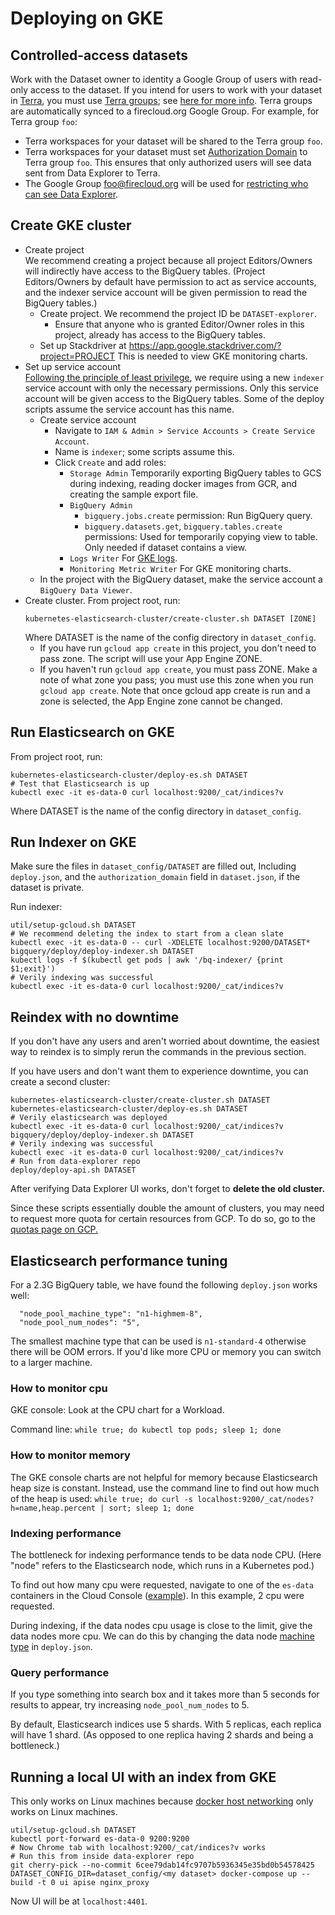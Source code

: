 # Deploying on GKE

## Controlled-access datasets
Work with the Dataset owner to identity a Google Group of users with read-only
access to the dataset. If you intend for users to work with your dataset in
[Terra](https://http://app.terra.bio), you must use
[Terra groups](https://app.terra.bio/#groups); see
[here for more info](https://software.broadinstitute.org/firecloud/documentation/article?id=9553).
Terra groups are automatically synced to a firecloud.org Google Group. For
example, for Terra group `foo`:
* Terra workspaces for your dataset will be shared to the Terra group `foo`.
* Terra workspaces for your dataset must set
  [Authorization Domain](https://gatkforums.broadinstitute.org/firecloud/discussion/9524/authorization-domains)
  to Terra group `foo`. This ensures that only authorized users will see data
  sent from Data Explorer to Terra.
* The Google Group foo@firecloud.org will be used for
  [restricting who can see Data Explorer](https://github.com/DataBiosphere/data-explorer/tree/master/deploy#enable-access-control).

## Create GKE cluster
* Create project  
  We recommend creating a
  project because all project Editors/Owners will indirectly have
  access to the BigQuery tables. (Project Editors/Owners by default have
  permission to act as service accounts, and the indexer service account will be
  given permission to read the BigQuery tables.)
  * Create project. We recommend the project ID
  be `DATASET-explorer`.
    * Ensure that anyone who is
    granted Editor/Owner roles in this project, already has access to the BigQuery tables.
  * Set up Stackdriver at https://app.google.stackdriver.com/?project=PROJECT
  This is needed to view GKE monitoring charts.
* Set up service account  
[Following the principle of least privilege](https://cloud.google.com/kubernetes-engine/docs/tutorials/authenticating-to-cloud-platform#why_use_service_accounts),
we require using a new `indexer` service account with only the necessary permissions.
Only this service account will be given access to the BigQuery tables. Some of the deploy scripts
assume the service account has this name.
  * Create service account
    * Navigate to `IAM & Admin > Service Accounts > Create Service Account`.
    * Name is `indexer`; some scripts assume this.
    * Click `Create` and add roles:
      * `Storage Admin` Temporarily
    exporting BigQuery tables to GCS during indexing, reading
    docker images from GCR, and creating the sample export file.
      * `BigQuery Admin`
        * `bigquery.jobs.create` permission: Run BigQuery query.
        * `bigquery.datasets.get`, `bigquery.tables.create` permissions: Used for temporarily copying view to table. Only needed if dataset contains a view.
      * `Logs Writer` For [GKE logs](https://console.cloud.google.com/logs/viewer).
      * `Monitoring Metric Writer` For GKE monitoring charts.
  * In the project with the BigQuery dataset, make the service account a
  `BigQuery Data Viewer`.
* Create cluster. From project root, run:
  ```
  kubernetes-elasticsearch-cluster/create-cluster.sh DATASET [ZONE]
  ```
  Where DATASET is the name of the config directory in `dataset_config`.
    * If you have run `gcloud app create` in this project, you don't need to pass zone. The script will use your App Engine ZONE.
    * If you haven't run `gcloud app create`, you must pass ZONE. Make a note of what zone you pass; you must use this zone when you run `gcloud app create`.
  Note that once gcloud app create is run and a zone is selected, the App Engine zone cannot be changed.


## Run Elasticsearch on GKE
From project root, run:
```
kubernetes-elasticsearch-cluster/deploy-es.sh DATASET
# Test that Elasticsearch is up
kubectl exec -it es-data-0 curl localhost:9200/_cat/indices?v
```
Where DATASET is the name of the config directory in `dataset_config`.

## Run Indexer on GKE
Make sure the files in `dataset_config/DATASET` are filled out, Including `deploy.json`, and the `authorization_domain` field in
`dataset.json`, if the dataset is private.

Run indexer:
```
util/setup-gcloud.sh DATASET
# We recommend deleting the index to start from a clean slate
kubectl exec -it es-data-0 -- curl -XDELETE localhost:9200/DATASET*
bigquery/deploy/deploy-indexer.sh DATASET
kubectl logs -f $(kubectl get pods | awk '/bq-indexer/ {print $1;exit}')
# Verily indexing was successful
kubectl exec -it es-data-0 curl localhost:9200/_cat/indices?v
```

## Reindex with no downtime
If you don't have any users and aren't worried about downtime, the easiest
way to reindex is to simply rerun the commands in the previous section.

If you have users and don't want them to experience downtime, you can create
a second cluster:
```
kubernetes-elasticsearch-cluster/create-cluster.sh DATASET
kubernetes-elasticsearch-cluster/deploy-es.sh DATASET
# Verily elasticsearch was deployed
kubectl exec -it es-data-0 curl localhost:9200/_cat/indices?v
bigquery/deploy/deploy-indexer.sh DATASET
# Verily indexing was successful
kubectl exec -it es-data-0 curl localhost:9200/_cat/indices?v
# Run from data-explorer repo
deploy/deploy-api.sh DATASET
```
After verifying Data Explorer UI works, don't forget to **delete the old cluster.**

Since these scripts essentially double the amount of clusters, you may need
to request more quota for certain resources from GCP. To do so, go to the
[quotas page on GCP.](https://console.cloud.google.com/iam-admin/quotas?usage=USED)

## Elasticsearch performance tuning

For a 2.3G BigQuery table, we have found the following `deploy.json` works well:
```
  "node_pool_machine_type": "n1-highmem-8",
  "node_pool_num_nodes": "5",
```
The smallest machine type that can be used is `n1-standard-4` otherwise there
will be OOM errors. If you'd like more CPU or memory you can switch to a
larger machine.

### How to monitor cpu

GKE console: Look at the CPU chart for a Workload.

Command line: `while true; do kubectl top pods; sleep 1; done`

### How to monitor memory

The GKE console charts are not helpful for memory because Elasticsearch heap
size is constant. Instead, use the command line to find out how much of the
heap is used: `while true; do curl -s localhost:9200/_cat/nodes?h=name,heap.percent | sort; sleep 1; done`

### Indexing performance

The bottleneck for indexing performance tends to be data node CPU.
(Here "node" refers to the Elasticsearch node, which runs in a Kubernetes pod.)

To find out how many cpu were requested, navigate to one of the `es-data`
containers in the Cloud Console ([example](https://i.imgur.com/iwygmh9.png)).
In this example, 2 cpu were requested.

During indexing, if the data nodes cpu usage is close to the limit,
give the data nodes more cpu. We can do this by changing the data node
[machine type](https://cloud.google.com/compute/docs/machine-types) in `deploy.json`.

### Query performance

If you type something into search box and it takes more than 5 seconds for
results to appear, try increasing `node_pool_num_nodes` to 5.

By default, Elasticsearch indices use 5 shards. With 5 replicas, each replica
will have 1 shard. (As opposed to one replica having 2 shards and being a
bottleneck.)

## Running a local UI with an index from GKE

This only works on Linux machines because [docker host networking](https://docs.docker.com/network/host/)
only works on Linux machines.

```
util/setup-gcloud.sh DATASET
kubectl port-forward es-data-0 9200:9200
# Now Chrome tab with localhost:9200/_cat/indices?v works
# Run this from inside data-explorer repo
git cherry-pick --no-commit 6cee79dab14fc9707b5936345e35bd0b54578425
DATASET_CONFIG_DIR=dataset_config/<my dataset> docker-compose up --build -t 0 ui apise nginx_proxy
```
Now UI will be at `localhost:4401`.
